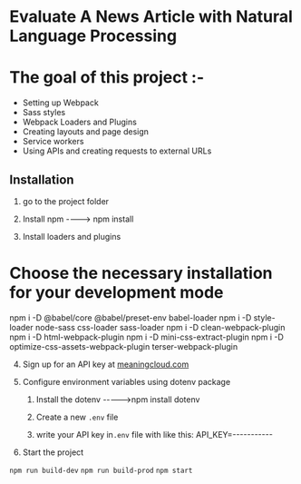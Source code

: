 # Evaluate A News Article with Natural Language Processing


# The goal of this project :-

* Setting up Webpack
* Sass styles
* Webpack Loaders and Plugins
* Creating layouts and page design
* Service workers
* Using APIs and creating requests to external URLs



## Installation

1. go to the project folder

2. Install npm ---->    npm install

3. Install loaders and plugins

# Choose the necessary installation for your development mode
npm i -D @babel/core @babel/preset-env babel-loader
npm i -D style-loader node-sass css-loader sass-loader
npm i -D clean-webpack-plugin
npm i -D html-webpack-plugin
npm i -D mini-css-extract-plugin
npm i -D optimize-css-assets-webpack-plugin terser-webpack-plugin

4. Sign up for an API key at [meaningcloud.com](https://www.meaningcloud.com/developer/create-account)

5. Configure environment variables using dotenv package
	1. Install the dotenv ----->npm install dotenv
	
	2. Create a new `.env` file 
	3. write your API key in`.env` file with  like this:
	API_KEY=-----------
	
6. Start the project

`npm run build-dev` 
`npm run build-prod` 
`npm start` 


